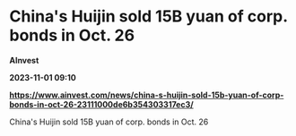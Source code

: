 # China's Huijin sold 15B yuan of corp. bonds in Oct. 26
**AInvest**

**2023-11-01 09:10**

**https://www.ainvest.com/news/china-s-huijin-sold-15b-yuan-of-corp-bonds-in-oct-26-23111000de6b354303317ec3/**

China's Huijin sold 15B yuan of corp. bonds in Oct. 26